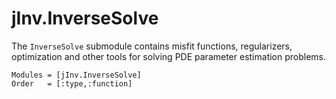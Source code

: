 # jInv.InverseSolve 

The `InverseSolve` submodule contains misfit functions, regularizers, optimization and other tools for solving PDE parameter estimation problems. 

```@autodocs
Modules = [jInv.InverseSolve]
Order   = [:type,:function]
```